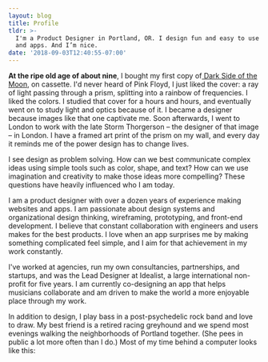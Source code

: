 ```yaml
---
layout: blog
title: Profile
tldr: >-
  I'm a Product Designer in Portland, OR. I design fun and easy to use websites
  and apps. And I’m nice.
date: '2018-09-03T12:40:55-07:00'
---
```

**At the ripe old age of about nine**, I bought my first copy of[ Dark Side of the Moon](http://darksideofthemoon.com), on cassette. I'd never heard of Pink Floyd, I just liked the cover: a ray of light passing through a prism, splitting into a rainbow of frequencies. I liked the colors. I studied that cover for a hours and hours, and eventually went on to study light and optics because of it. I became a designer because images like that one captivate me. Soon afterwards, I went to London to work with the late Storm Thorgerson – the designer of that image – in London. I have a framed art print of the prism on my wall, and every day it reminds me of the power design has to change lives.

I see design as problem solving. How can we best communicate complex ideas using simple tools such as color, shape, and text? How can we use imagination and creativity to make those ideas more compelling? These questions have heavily influenced who I am today. 

I am a product designer with over a dozen years of experience making websites and apps. I am passionate about design systems and organizational design thinking, wireframing, prototyping, and front-end development. I believe that constant collaboration with engineers and users makes for the best products. I love when an app surprises me by making something complicated feel simple, and I aim for that achievement in my work constantly.

I've worked at agencies, run my own consultancies, partnerships, and startups, and was the Lead Designer at Idealist, a large international non-profit for five years. I am currently co-designing an app that helps musicians collaborate and am driven to make the world a more enjoyable place through my work.

In addition to design, I play bass in a post-psychedelic rock band and love to draw. My best friend is a retired racing greyhound and we spend most evenings walking the neighborhoods of Portland together. (She pees in public a lot more often than I do.) Most of my time behind a computer looks like this:
